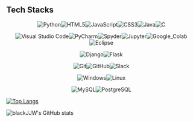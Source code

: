 ## Tech Stacks
<center>
<img alt="Python" src ="https://img.shields.io/badge/Python-FAFAFA.svg?&style=for-the-badge&logo=Python&logoColor=black"/><img alt="HTML5" src ="https://img.shields.io/badge/HTML5-FAFAFA.svg?&style=for-the-badge&logo=HTML5&logoColor=black"/><img alt="JavaScript" src ="https://img.shields.io/badge/JavaScript-FAFAFA.svg?&style=for-the-badge&logo=JavaScript&logoColor=black"/><img alt="CSS3" src ="https://img.shields.io/badge/CSS3-FAFAFA.svg?&style=for-the-badge&logo=CSS3&logoColor=black"/><img alt="Java" src ="https://img.shields.io/badge/Java-FAFAFA.svg?&style=for-the-badge&logo=Java&logoColor=black"/><img alt="C" src ="https://img.shields.io/badge/C-FAFAFA.svg?&style=for-the-badge&logo=C&logoColor=black"/>   

<img alt="Visual Studio Code" src="https://img.shields.io/badge/VScode-FAFAFA.svg?&style=for-the-badge&logo=Visual%20Studio%20Code&logoColor=black"/><img alt="PyCharm" src="https://img.shields.io/badge/PyCharm-FAFAFA.svg?&style=for-the-badge&logo=PyCharm&logoColor=black"/><img alt="Spyder" src="https://img.shields.io/badge/Spyder-FAFAFA.svg?&style=for-the-badge&logo=Spyder%20IDE&logoColor=black"/><img alt="Jupyter" src="https://img.shields.io/badge/Jupyter-FAFAFA.svg?&style=for-the-badge&logo=Jupyter&logoColor=black"/><img alt="Google_Colab" src="https://img.shields.io/badge/Colab-FAFAFA.svg?&style=for-the-badge&logo=Google%20Colab&logoColor=black"/><img alt="Eclipse" src="https://img.shields.io/badge/Eclipse-FAFAFA.svg?&style=for-the-badge&logo=Eclipse%20IDE&logoColor=black"/>   

<img alt="Django" src ="https://img.shields.io/badge/Django-FAFAFA.svg?&style=for-the-badge&logo=Django&logoColor=black"/><img alt="Flask" src ="https://img.shields.io/badge/Flask-FAFAFA.svg?&style=for-the-badge&logo=Flask&logoColor=black"/>   

<img alt="Git" src="https://img.shields.io/badge/Git-FAFAFA.svg?&style=for-the-badge&logo=Git&logoColor=black"/><img alt="GitHub" src="https://img.shields.io/badge/GitHub-FAFAFA.svg?&style=for-the-badge&logo=GitHub&logoColor=black"/><img alt="Slack" src="https://img.shields.io/badge/Slack-FAFAFA.svg?&style=for-the-badge&logo=Slack&logoColor=black"/>   

<img alt="Windows" src="https://img.shields.io/badge/Windows-FAFAFA.svg?&style=for-the-badge&logo=Windows&logoColor=black"/><img alt="Linux" src="https://img.shields.io/badge/Linux-FAFAFA.svg?&style=for-the-badge&logo=Linux&logoColor=black"/>   

<img alt="MySQL" src="https://img.shields.io/badge/MySQL-FAFAFA.svg?&style=for-the-badge&logo=MySQL&logoColor=black"/><img alt="PostgreSQL" src="https://img.shields.io/badge/PostgreSQL-FAFAFA.svg?&style=for-the-badge&logo=PostgreSQL&logoColor=black"/>
</center>

[![Top Langs](https://github-readme-stats.vercel.app/api/top-langs/?username=blackJJW&layout=compact)](https://github.com/blackJJW/github-readme-stats)




![blackJJW's GitHub stats](https://github-readme-stats.vercel.app/api?username=blackJJW&show_icons=true&theme=dark)


